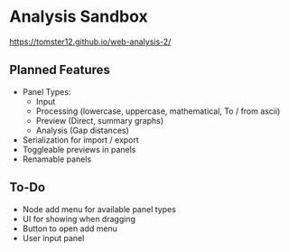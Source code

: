 # Analysis Sandbox

https://tomster12.github.io/web-analysis-2/

## Planned Features

- Panel Types:
  - Input
  - Processing (lowercase, uppercase, mathematical, To / from ascii)
  - Preview (Direct, summary graphs)
  - Analysis (Gap distances)
- Serialization for import / export
- Toggleable previews in panels
- Renamable panels

## To-Do

- Node add menu for available panel types
- UI for showing when dragging
- Button to open add menu
- User input panel